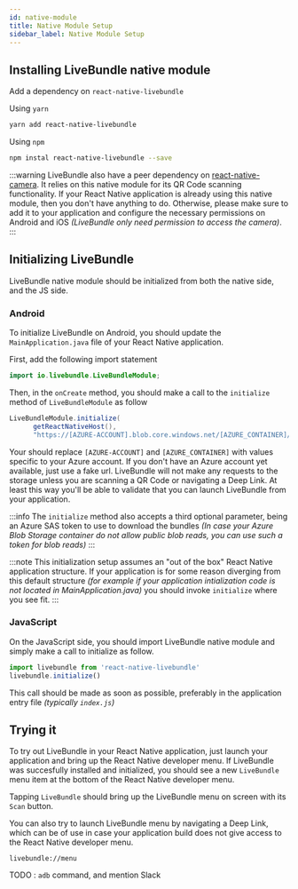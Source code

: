 ```yaml
---
id: native-module
title: Native Module Setup
sidebar_label: Native Module Setup
---
```


## Installing LiveBundle native module

Add a dependency on `react-native-livebundle`

Using `yarn`

```bash
yarn add react-native-livebundle
```

Using `npm`

```bash
npm instal react-native-livebundle --save
```

:::warning
LiveBundle also have a peer dependency on [react-native-camera](https://github.com/react-native-community/react-native-camera).
It relies on this native module for its QR Code scanning functionality. If your React Native application is already using this native module, then you don't have anything to do. Otherwise, please make sure to add it to your application and configure the necessary permissions on Android and iOS *(LiveBundle only need permission to access the camera)*.
:::

## Initializing LiveBundle

LiveBundle native module should be initialized from both the native side, and the JS side.

### Android

To initialize LiveBundle on Android, you should update the `MainApplication.java` file of your React Native application.

First, add the following import statement

```java
import io.livebundle.LiveBundleModule;
```

Then, in the `onCreate` method, you should make a call to the `initialize` method of `LiveBundleModule` as follow

```java
LiveBundleModule.initialize(
      getReactNativeHost(),
      "https://[AZURE-ACCOUNT].blob.core.windows.net/[AZURE_CONTAINER]/");
```

Your should replace `[AZURE-ACCOUNT]` and `[AZURE_CONTAINER]` with values specific to your Azure account. If you don't have an Azure account yet available, just use a fake url. LiveBundle will not make any requests to the storage unless you are scanning a QR Code or navigating a Deep Link. At least this way you'll be able to validate that you can launch LiveBundle from your application.

:::info
The `initialize` method also accepts a third optional parameter, being an Azure SAS token to use to download the bundles *(In case your Azure Blob Storage container do not allow public blob reads, you can use such a token for blob reads)*
:::

:::note
This initialization setup assumes an "out of the box" React Native application structure. If your application is for some reason diverging from this default structure *(for example if your application intialization code is not located in MainApplication.java)* you should invoke `initialize` where you see fit.
:::

### JavaScript

On the JavaScript side, you should import LiveBundle native module and simply make a call to initialize as follow.

```javascript
import livebundle from 'react-native-livebundle'
livebundle.initialize()
```

This call should be made as soon as possible, preferably in the application entry file *(typically `index.js`)*

## Trying it

To try out LiveBundle in your React Native application, just launch your application and bring up the React Native developer menu. If LiveBundle was succesfully installed and initialized, you should see a new `LiveBundle` menu item at the bottom of the React Native developer menu.

Tapping `LiveBundle` should bring up the LiveBundle menu on screen with its `Scan` button.

You can also try to launch LiveBundle menu by navigating a Deep Link, which can be of use in case your application build does not give access to the React Native developer menu.

`livebundle://menu`

TODO : `adb` command, and mention Slack

